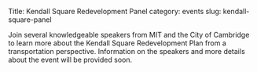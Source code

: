 Title: Kendall Square Redevelopment Panel
category: events
slug: kendall-square-panel


Join several knowledgeable speakers from MIT and the City of Cambridge to learn more about the Kendall Square Redevelopment Plan from a transportation perspective. Information on the speakers and more details about the event will be provided soon.
